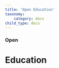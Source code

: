 ```yaml
---
title: 'Open Education'
taxonomy:
    category: docs
child_type: docs
---
```


### Open
# Education

